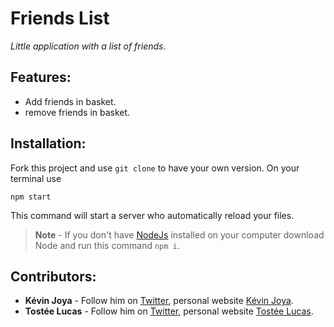 # Friends List
*Little application with a list of friends.*

## Features:
* Add friends in basket.
* remove friends in basket.

## Installation:
Fork this project and use `git clone` to have your own version. On your terminal use
```
npm start
```
This command will start a server who automatically reload your files.
>**Note** - If you don't have [NodeJs](https://nodejs.org/en/) installed on your computer download Node and run this command `npm i`.

## Contributors:
* **Kévin Joya** - Follow him on [Twitter](https://twitter.com/kvinjya), personal website [Kévin Joya](www.kevin-joya.fr).
* **Tostée Lucas** - Follow him on [Twitter](https://www.twitter.com/@ltostee), personal website [Tostée Lucas](https://www.lucas-tostee.com).